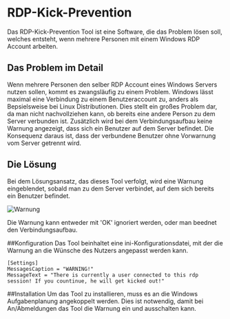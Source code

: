 # RDP-Kick-Prevention
Das RDP-Kick-Prevention Tool ist eine Software, die das Problem lösen soll, welches entsteht, wenn mehrere Personen mit einem Windows RDP Account arbeiten.

## Das Problem im Detail
Wenn mehrere Personen den selber RDP Account eines Windows Servers nutzen sollen, kommt es zwangsläufig zu einem Problem.
Windows lässt maximal eine Verbindung zu einem Benutzeraccount zu, anders als Bepsielsweise bei Linux Distributionen.
Dies stellt ein großes Problem dar, da man nicht nachvollziehen kann, ob bereits eine andere Person zu dem Server verbunden ist.
Zusätzlich wird bei dem Verbindungsaufbau keine Warnung angezeigt, dass sich ein Benutzer auf dem Server befindet.
Die Konsequenz daraus ist, dass der verbundene Benutzer ohne Vorwarnung vom Server getrennt wird.

## Die Lösung
Bei dem Lösungsansatz, das dieses Tool verfolgt, wird eine Warnung eingeblendet, sobald man zu dem Server verbindet, auf dem sich bereits ein Benutzer befindet.

![Warnung](https://t.gyazo.com/teams/ugc/0032cfc9020444bfea48d88ff2ec814b.png)

Die Warnung kann entweder mit 'OK' ignoriert werden, oder man beednet den Verbindungsaufbau.

##Konfiguration
Das Tool beinhaltet eine ini-Konfigurationsdatei, mit der die Warnung an die Wünsche des Nutzers angepasst werden kann.
```
[Settings]
MessagesCaption = "WARNING!"
MessageText = "There is currently a user connected to this rdp session! If you countinue, he will get kicked out!"
```

##Installation
Um das Tool zu installieren, muss es an die Windows Aufgabenplanung angekoppelt werden.
Dies ist notwendig, damit bei An/Abmeldungen das Tool die Warnung ein und ausschalten kann.
